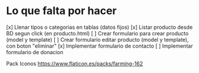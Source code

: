 # Lo que falta por hacer
[x] Llenar tipos o categorias en tablas (datos fijos)
[x] Listar producto desde BD segun click (en producto.html)
[ ] Crear formulario para crear producto (model y template)
[ ] Crear formulario editar producto (model y template), con boton "eliminar"
[x] Implementar formulario de contacto
[ ] Implementar formulario de donacion


Pack Iconos
https://www.flaticon.es/packs/farming-162